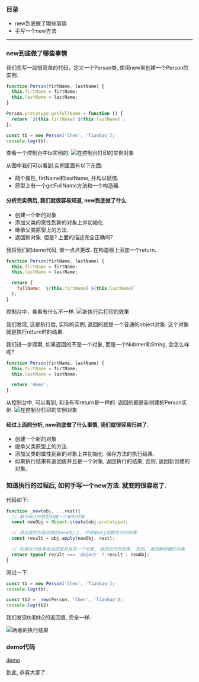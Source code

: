 ### 目录
- new到底做了哪些事情
- 手写一个new方法

---
### new到底做了哪些事情
我们先写一段很简单的代码，定义一个Person类, 使用new来创建一个Person的实例.

``` javascript
function Person(firtName, lastName) {
  this.firtName = firtName;
  this.lastName = lastName;
}

Person.prototype.getFullName = function () {
  return `${this.firtName} ${this.lastName}`;
};

const tb = new Person('Chen', 'Tianbao');
console.log(tb);
```
查看一个控制台中tb实例的.
![在控制台打印的实例对象](https://user-gold-cdn.xitu.io/2019/9/7/16d0b06a46b74d3e?w=691&h=325&f=png&s=34274)

从图中我们可以看到.实例里面有以下东西:
- 两个属性, firtName和lastName, 并均以赋值.
- 原型上有一个getFullName方法和一个构造器.

#### 分析完实例后, 我们就很容易知道, new到底做了什么.
- 创建一个新的对象
- 添加父类的属性到新的对象上并初始化.
- 继承父类原型上的方法.
- 返回新对象.
但是? 上面的描述完全正确吗?

我将我们的demo代码, 做一点点更改. 在构造器上添加一个return.

``` javascript
function Person(firtName, lastName) {
  this.firtName = firtName;
  this.lastName = lastName;

  return {
    fullName: `${this.firtName} ${this.lastName}`
  };
}
```
控制台中，看看有什么不一样.
![新执行后打印的效果](https://user-gold-cdn.xitu.io/2019/9/7/16d0b12a41616b93?w=654&h=331&f=png&s=41915)

我们发现, 这是执行后, 实际的实例, 返回的就是一个普通的object对象. 这个对象就是执行return时的结果.

我们进一步探索, 如果返回的不是一个对象, 而是一个Nubmer和String, 会怎么样呢?
``` javascript
function Person(firtName, lastName) {
  this.firtName = firtName;
  this.lastName = lastName;

  return 'demo';
}
```
从控制台中, 可以看到, 和没有写return是一样的. 返回的都是新创建的Person实例.
![在控制台打印的实例对象](https://user-gold-cdn.xitu.io/2019/9/7/16d0b06a46b74d3e?w=691&h=325&f=png&s=34274)

#### 经过上面的分析, new到底做了什么事情, 我们就很容易归纳了.
- 创建一个新的对象
- 继承父类原型上的方法.
- 添加父类的属性到新的对象上并初始化. 保存方法的执行结果.
- 如果执行结果有返回值并且是一个对象, 返回执行的结果, 否则, 返回新创建的对象。

### 知道执行的过程后, 如何手写一个new方法. 就变的很容易了.
代码如下:

``` javascript
function _new(obj, ...rest){
  // 基于obj的原型创建一个新的对象
  const newObj = Object.create(obj.prototype);

  // 添加属性到新创建的newObj上, 并获取obj函数执行的结果.
  const result = obj.apply(newObj, rest);

  // 如果执行结果有返回值并且是一个对象, 返回执行的结果, 否则, 返回新创建的对象
  return typeof result === 'object' ? result : newObj;
}
```

测试一下.
```javascript
const tb = new Person('Chen', 'Tianbao');
console.log(tb);

const tb2 = _new(Person, 'Chen', 'Tianbao');
console.log(tb2)
```

我们发现tb和tb2的返回值, 完全一样. 

![两者的执行结果](https://user-gold-cdn.xitu.io/2019/9/7/16d0b275dccf660d?w=594&h=341&f=png&s=33119)

### demo代码
[demo](https://github.com/ichenzhifan/juejin/tree/master/source/javascript/1-%E6%89%8B%E5%86%99new)

到此, 恭喜大家了.